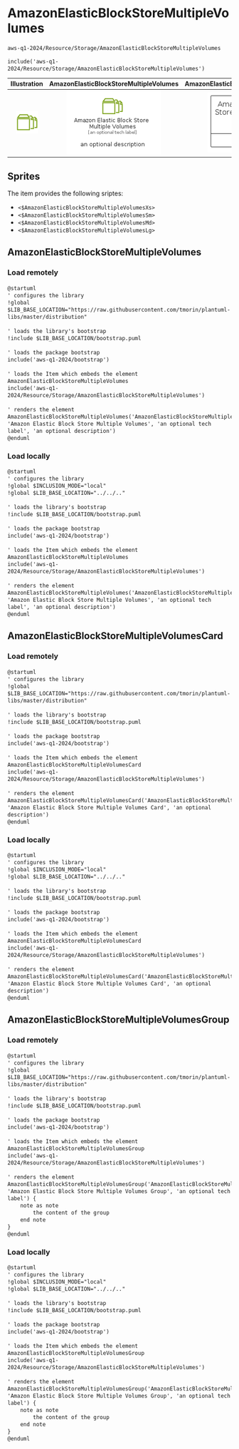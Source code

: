# AmazonElasticBlockStoreMultipleVolumes


```text
aws-q1-2024/Resource/Storage/AmazonElasticBlockStoreMultipleVolumes
```

```text
include('aws-q1-2024/Resource/Storage/AmazonElasticBlockStoreMultipleVolumes')
```



| Illustration | AmazonElasticBlockStoreMultipleVolumes | AmazonElasticBlockStoreMultipleVolumesCard | AmazonElasticBlockStoreMultipleVolumesGroup |
| :---: | :---: | :---: | :---: |
| ![illustration for Illustration](../../../aws-q1-2024/Resource/Storage/AmazonElasticBlockStoreMultipleVolumes.png) | ![illustration for AmazonElasticBlockStoreMultipleVolumes](../../../aws-q1-2024/Resource/Storage/AmazonElasticBlockStoreMultipleVolumes.Local.png) | ![illustration for AmazonElasticBlockStoreMultipleVolumesCard](../../../aws-q1-2024/Resource/Storage/AmazonElasticBlockStoreMultipleVolumesCard.Local.png) | ![illustration for AmazonElasticBlockStoreMultipleVolumesGroup](../../../aws-q1-2024/Resource/Storage/AmazonElasticBlockStoreMultipleVolumesGroup.Local.png) |



## Sprites
The item provides the following sriptes:

- `<$AmazonElasticBlockStoreMultipleVolumesXs>`
- `<$AmazonElasticBlockStoreMultipleVolumesSm>`
- `<$AmazonElasticBlockStoreMultipleVolumesMd>`
- `<$AmazonElasticBlockStoreMultipleVolumesLg>`





## AmazonElasticBlockStoreMultipleVolumes

### Load remotely
```plantuml
@startuml
' configures the library
!global $LIB_BASE_LOCATION="https://raw.githubusercontent.com/tmorin/plantuml-libs/master/distribution"

' loads the library's bootstrap
!include $LIB_BASE_LOCATION/bootstrap.puml

' loads the package bootstrap
include('aws-q1-2024/bootstrap')

' loads the Item which embeds the element AmazonElasticBlockStoreMultipleVolumes
include('aws-q1-2024/Resource/Storage/AmazonElasticBlockStoreMultipleVolumes')

' renders the element
AmazonElasticBlockStoreMultipleVolumes('AmazonElasticBlockStoreMultipleVolumes', 'Amazon Elastic Block Store Multiple Volumes', 'an optional tech label', 'an optional description')
@enduml
```

### Load locally
```plantuml
@startuml
' configures the library
!global $INCLUSION_MODE="local"
!global $LIB_BASE_LOCATION="../../.."

' loads the library's bootstrap
!include $LIB_BASE_LOCATION/bootstrap.puml

' loads the package bootstrap
include('aws-q1-2024/bootstrap')

' loads the Item which embeds the element AmazonElasticBlockStoreMultipleVolumes
include('aws-q1-2024/Resource/Storage/AmazonElasticBlockStoreMultipleVolumes')

' renders the element
AmazonElasticBlockStoreMultipleVolumes('AmazonElasticBlockStoreMultipleVolumes', 'Amazon Elastic Block Store Multiple Volumes', 'an optional tech label', 'an optional description')
@enduml
```

## AmazonElasticBlockStoreMultipleVolumesCard

### Load remotely
```plantuml
@startuml
' configures the library
!global $LIB_BASE_LOCATION="https://raw.githubusercontent.com/tmorin/plantuml-libs/master/distribution"

' loads the library's bootstrap
!include $LIB_BASE_LOCATION/bootstrap.puml

' loads the package bootstrap
include('aws-q1-2024/bootstrap')

' loads the Item which embeds the element AmazonElasticBlockStoreMultipleVolumesCard
include('aws-q1-2024/Resource/Storage/AmazonElasticBlockStoreMultipleVolumes')

' renders the element
AmazonElasticBlockStoreMultipleVolumesCard('AmazonElasticBlockStoreMultipleVolumesCard', 'Amazon Elastic Block Store Multiple Volumes Card', 'an optional description')
@enduml
```

### Load locally
```plantuml
@startuml
' configures the library
!global $INCLUSION_MODE="local"
!global $LIB_BASE_LOCATION="../../.."

' loads the library's bootstrap
!include $LIB_BASE_LOCATION/bootstrap.puml

' loads the package bootstrap
include('aws-q1-2024/bootstrap')

' loads the Item which embeds the element AmazonElasticBlockStoreMultipleVolumesCard
include('aws-q1-2024/Resource/Storage/AmazonElasticBlockStoreMultipleVolumes')

' renders the element
AmazonElasticBlockStoreMultipleVolumesCard('AmazonElasticBlockStoreMultipleVolumesCard', 'Amazon Elastic Block Store Multiple Volumes Card', 'an optional description')
@enduml
```

## AmazonElasticBlockStoreMultipleVolumesGroup

### Load remotely
```plantuml
@startuml
' configures the library
!global $LIB_BASE_LOCATION="https://raw.githubusercontent.com/tmorin/plantuml-libs/master/distribution"

' loads the library's bootstrap
!include $LIB_BASE_LOCATION/bootstrap.puml

' loads the package bootstrap
include('aws-q1-2024/bootstrap')

' loads the Item which embeds the element AmazonElasticBlockStoreMultipleVolumesGroup
include('aws-q1-2024/Resource/Storage/AmazonElasticBlockStoreMultipleVolumes')

' renders the element
AmazonElasticBlockStoreMultipleVolumesGroup('AmazonElasticBlockStoreMultipleVolumesGroup', 'Amazon Elastic Block Store Multiple Volumes Group', 'an optional tech label') {
    note as note
        the content of the group
    end note
}
@enduml
```

### Load locally
```plantuml
@startuml
' configures the library
!global $INCLUSION_MODE="local"
!global $LIB_BASE_LOCATION="../../.."

' loads the library's bootstrap
!include $LIB_BASE_LOCATION/bootstrap.puml

' loads the package bootstrap
include('aws-q1-2024/bootstrap')

' loads the Item which embeds the element AmazonElasticBlockStoreMultipleVolumesGroup
include('aws-q1-2024/Resource/Storage/AmazonElasticBlockStoreMultipleVolumes')

' renders the element
AmazonElasticBlockStoreMultipleVolumesGroup('AmazonElasticBlockStoreMultipleVolumesGroup', 'Amazon Elastic Block Store Multiple Volumes Group', 'an optional tech label') {
    note as note
        the content of the group
    end note
}
@enduml
```

